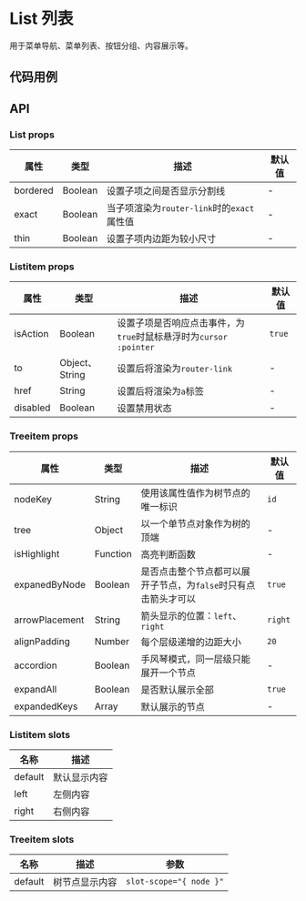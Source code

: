 # List 列表
用于菜单导航、菜单列表、按钮分组、内容展示等。

## 代码用例
<!--code-->
## API

### List props

属性|类型|描述|默认值
---|---|---|---
bordered|Boolean|设置子项之间是否显示分割线|-
exact|Boolean|当子项渲染为`router-link`时的`exact`属性值|-
thin|Boolean|设置子项内边距为较小尺寸|-

### Listitem props

属性|类型|描述|默认值
---|---|---|---
isAction|Boolean|设置子项是否响应点击事件，为`true`时鼠标悬浮时为`cursor :pointer`|`true`
to|Object、String|设置后将渲染为`router-link`|-
href|String|设置后将渲染为`a`标签|-
disabled|Boolean|设置禁用状态|-

### Treeitem props

属性|类型|描述|默认值
---|---|---|---
nodeKey|String|使用该属性值作为树节点的唯一标识|`id`
tree|Object|以一个单节点对象作为树的顶端|-
isHighlight|Function|高亮判断函数|-
expanedByNode|Boolean|是否点击整个节点都可以展开子节点，为`false`时只有点击箭头才可以|`true`
arrowPlacement|String|箭头显示的位置：`left`、`right`|`right`
alignPadding|Number|每个层级递增的边距大小|`20`
accordion|Boolean|手风琴模式，同一层级只能展开一个节点|-
expandAll|Boolean|是否默认展示全部|`true`
expandedKeys|Array|默认展示的节点|-

### Listitem slots

名称|描述
---|---
default|默认显示内容
left|左侧内容
right|右侧内容

### Treeitem slots

名称|描述|参数
---|---|---
default|树节点显示内容|`slot-scope="{ node }"`
